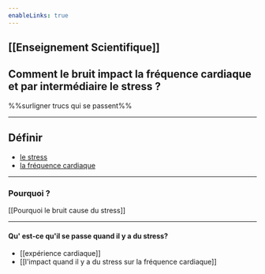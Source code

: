 ```yaml
---
enableLinks: true
---
```


[[Enseignement Scientifique]]
---
## Comment le bruit impact la fréquence cardiaque et par intermédiaire le stress ?
%%surligner trucs qui se passent%%

---

## Définir
- [le stress](obsidian://open?vault=second_cerveau&file=le%20stress)
- [la fréquence cardiaque](obsidian://open?vault=second_cerveau&file=la%20fréquence%20cardiaque)
---
### Pourquoi ?
[[Pourquoi le bruit cause du stress]]

---
#### Qu' est-ce qu'il se passe quand il y a du stress?
- [[expérience cardiaque]]
- [[l'impact quand il y a du stress sur la fréquence cardiaque]]